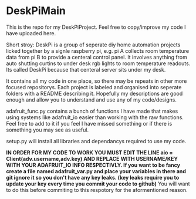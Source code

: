 # DeskPiMain
This is the repo for my DeskPiProject. Feel free to copy/improve my code I have uploaded here.


Short stroy: DeskPi is a group of seperate diy home automation projects licked together by a signle raspberry pi, e.g. pi A collects room temperature data from pi B to provide a centeral control panel. It involves anything from auto shutting curtins to under desk rgb lights to room temperature readouts. Its called DeskPi because that centeral server sits under my desk.


It contains all my code in one place, so there may be repeats in other more focused repositorys. Each project is labeled and organised into seperate folders with a README describing it. Hopefully my descriptions are good enough and allow you to understand and use any of my code/designs.


adafruit_func.py contains a bunch of functions I have made that makes using systems like adafruit_io easier than working with the raw functions. Feel free to add to it if you feel I have missed something or if there is something you may see as useful.


setup.py will install all libraries and dependancys required to use my code. 

**IN ORDER FOR MY CODE TO WORK YOU MUST EDIT THE LINE aio = Client(adv.username,adv.key) AND REPLACE WITH USERNAME/KEY WITH YOUR ADAFRUIT_IO INFO RESPECTIVLY. If you want to be fancy create a file named adafruit_var.py and place your variables in there and git ignore it so you don't have any key leaks. (key leaks require you to update your key every time you commit your code to github)** You will want to do this before commiting to this respotory for the aformentioned reason.
